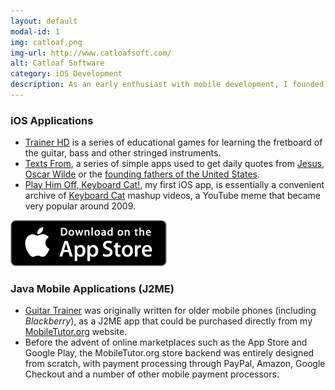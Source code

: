 ```yaml
---
layout: default
modal-id: 1
img: catloaf.png
img-url: http://www.catloafsoft.com/
alt: Catloaf Software
category: iOS Development
description: As an early enthusiast with mobile development, I founded <a href="http://www.catloafsoft.com/">Catloaf Software</a> to market apps for Apple iOS.
---
```

### iOS Applications

* [Trainer HD](http://www.trainerhd.com/) is a series of educational games for learning the fretboard of the guitar, bass and other stringed instruments.
* [Texts From](http://txf.ro), a series of simple apps used to get daily quotes from [Jesus](http://txf.ro/m/jesus), [Oscar Wilde](http://txf.ro/m/wilde) or the [founding fathers of the United States](http://txf.ro/m/fathers).
* [Play Him Off, Keyboard Cat!](http://iphonekeyboardcat.com/), my first iOS app, is essentially a convenient archive of [Keyboard Cat](http://knowyourmeme.com/memes/keyboard-cat) mashup videos, a YouTube meme that became very popular around 2009.

[![Catloaf Software Apps](img/appstore-badge.png)](http://appstore.catloafsoft.com)

### Java Mobile Applications (J2ME)

* [Guitar Trainer](http://www.mobiletutor.org/guitar) was originally written for older mobile phones (including *Blackberry*), as a J2ME app that could be purchased directly from my [MobileTutor.org](http://www.mobiletutor.org) website.
* Before the advent of online marketplaces such as the App Store and Google Play, the MobileTutor.org store backend was entirely designed from scratch, with payment processing through PayPal, Amazon, Google Checkout and a number of other mobile payment processors.
